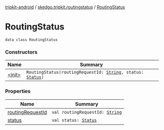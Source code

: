 [tripkit-android](../../index.md) / [skedgo.tripkit.routingstatus](../index.md) / [RoutingStatus](./index.md)

# RoutingStatus

`data class RoutingStatus`

### Constructors

| Name | Summary |
|---|---|
| [&lt;init&gt;](-init-.md) | `RoutingStatus(routingRequestId: `[`String`](https://kotlinlang.org/api/latest/jvm/stdlib/kotlin/-string/index.html)`, status: `[`Status`](../-status/index.md)`)` |

### Properties

| Name | Summary |
|---|---|
| [routingRequestId](routing-request-id.md) | `val routingRequestId: `[`String`](https://kotlinlang.org/api/latest/jvm/stdlib/kotlin/-string/index.html) |
| [status](status.md) | `val status: `[`Status`](../-status/index.md) |

